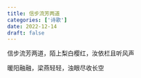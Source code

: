 ```yaml
---
title: 信步流芳两道
categories: ['诗歌']
date: 2022-12-14
draft: false
---
```


信步流芳两道，陌上梨白樱红，汝依栏且听风声

暖阳融融，梁燕轻轻，浊眼尽收长空